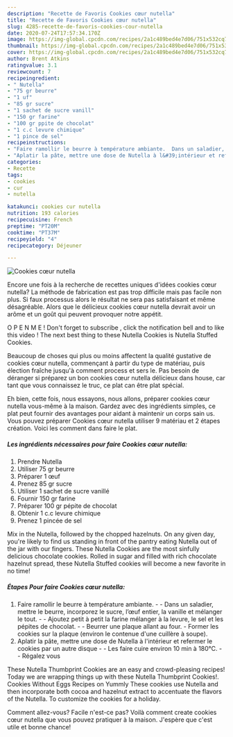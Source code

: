 ```yaml
---
description: "Recette de Favoris Cookies cœur nutella"
title: "Recette de Favoris Cookies cœur nutella"
slug: 4285-recette-de-favoris-cookies-cour-nutella
date: 2020-07-24T17:57:34.170Z
image: https://img-global.cpcdn.com/recipes/2a1c489bed4e7d06/751x532cq70/cookies-coeur-nutella-photo-principale-de-la-recette.jpg
thumbnail: https://img-global.cpcdn.com/recipes/2a1c489bed4e7d06/751x532cq70/cookies-coeur-nutella-photo-principale-de-la-recette.jpg
cover: https://img-global.cpcdn.com/recipes/2a1c489bed4e7d06/751x532cq70/cookies-coeur-nutella-photo-principale-de-la-recette.jpg
author: Brent Atkins
ratingvalue: 3.1
reviewcount: 7
recipeingredient:
- " Nutella"
- "75 gr beurre"
- "1 uf"
- "85 gr sucre"
- "1 sachet de sucre vanill"
- "150 gr farine"
- "100 gr ppite de chocolat"
- "1 c.c levure chimique"
- "1 pince de sel"
recipeinstructions:
- "Faire ramollir le beurre à température ambiante.  Dans un saladier, mettre le beurre, incorporez le sucre, l’œuf entier, la vanille et mélanger le tout.  Ajoutez petit à petit la farine mélanger à la levure, le sel et les pépites de chocolat.  Beurrer une plaque allant au four. Former les cookies sur la plaque (environ le contenue d&#39;une cuillère à soupe)."
- "Aplatir la pâte, mettre une dose de Nutella à l&#39;intérieur et refermer le cookies par un autre disque  Les faire cuire environ 10 min à 180°C.  Régalez vous"
categories:
- Recette
tags:
- cookies
- cur
- nutella

katakunci: cookies cur nutella 
nutrition: 193 calories
recipecuisine: French
preptime: "PT20M"
cooktime: "PT37M"
recipeyield: "4"
recipecategory: Déjeuner

---
```



![Cookies cœur nutella](https://img-global.cpcdn.com/recipes/2a1c489bed4e7d06/751x532cq70/cookies-coeur-nutella-photo-principale-de-la-recette.jpg)

Encore une fois à la recherche de recettes uniques d'idées cookies cœur nutella? La méthode de fabrication est pas trop difficile mais pas facile non plus. Si faux processus alors le résultat ne sera pas satisfaisant et même désagréable. Alors que le délicieux cookies cœur nutella devrait avoir un arôme et un goût qui peuvent provoquer notre appétit.

O P E N M E ! Don&#39;t forget to subscribe , click the notification bell and to like this video ! The next best thing to these Nutella Cookies is Nutella Stuffed Cookies.

Beaucoup de choses qui plus ou moins affectent la qualité gustative de cookies cœur nutella, commençant à partir du type de matériau, puis élection fraîche jusqu'à comment process et sers le. Pas besoin de déranger si préparez un bon cookies cœur nutella délicieux dans house, car tant que vous connaissez le truc, ce plat can être plat spécial.


Eh bien, cette fois, nous essayons, nous allons, préparer cookies cœur nutella vous-même à la maison. Gardez avec des ingrédients simples, ce plat peut fournir des avantages pour aidant à maintenir un corps sain us. Vous pouvez préparer Cookies cœur nutella utiliser 9 matériau et 2 étapes création. Voici les comment dans faire le plat.

<!--inarticleads1-->

##### Les ingrédients nécessaires pour faire Cookies cœur nutella:

1. Prendre  Nutella
1. Utiliser 75 gr beurre
1. Préparer 1 œuf
1. Prenez 85 gr sucre
1. Utiliser 1 sachet de sucre vanillé
1. Fournir 150 gr farine
1. Préparer 100 gr pépite de chocolat
1. Obtenir 1 c.c levure chimique
1. Prenez 1 pincée de sel


Mix in the Nutella, followed by the chopped hazelnuts. On any given day, you&#39;re likely to find us standing in front of the pantry eating Nutella out of the jar with our fingers. These Nutella Cookies are the most sinfully delicious chocolate cookies. Rolled in sugar and filled with rich chocolate hazelnut spread, these Nutella Stuffed cookies will become a new favorite in no time! 

<!--inarticleads2-->

##### Étapes Pour faire Cookies cœur nutella:

1. Faire ramollir le beurre à température ambiante. -  - Dans un saladier, mettre le beurre, incorporez le sucre, l’œuf entier, la vanille et mélanger le tout. -  - Ajoutez petit à petit la farine mélanger à la levure, le sel et les pépites de chocolat. -  - Beurrer une plaque allant au four. - Former les cookies sur la plaque (environ le contenue d&#39;une cuillère à soupe).
1. Aplatir la pâte, mettre une dose de Nutella à l&#39;intérieur et refermer le cookies par un autre disque -  - Les faire cuire environ 10 min à 180°C. -  - Régalez vous


These Nutella Thumbprint Cookies are an easy and crowd-pleasing recipes! Today we are wrapping things up with these Nutella Thumbprint Cookies!. Cookies Without Eggs Recipes on Yummly These cookies use Nutella and then incorporate both cocoa and hazelnut extract to accentuate the flavors of the Nutella. To customize the cookies for a holiday. 


Comment allez-vous? Facile n'est-ce pas? Voilà comment create cookies cœur nutella que vous pouvez pratiquer à la maison. J'espère que c'est utile et bonne chance!
